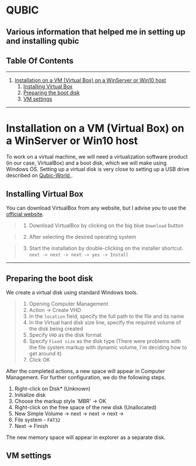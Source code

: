 # QUBIC
## Various information that helped me in setting up and installing qubic

## Table Of Contents
---
 1. [Installation on a VM (Virtual Box) on a WinServer or Win10 host](#install_on_vm)
    1. [Installing Virtual Box](#Installing_Virtual-Box)
    2. [Preparing the boot disk](#Preparing_the_boot_disk)
    3. [VM settings](#VM_settings)


---
<a name="install_on_vm"></a>
# Installation on a VM (Virtual Box) on a WinServer or Win10 host
To work on a virtual machine, we will need a virtualization software product (in our case, VirtualBox) and a boot disk, which we will make using Windows OS.
Setting up a virtual disk is very close to setting up a USB drive described on [Qubic-World
](https://github.com/Qubic-World/qubic-howto#preparing-usb).

<a name="Installing_Virtual-Box"></a>
## Installing Virtual Box
You can download VirtualBox from any website, but I advise you to use the [official website](https://www.virtualbox.org/).

>1. Download VirtualBox by clicking on the big blue `Download` button

>2. After selecting the desired operating system

>3. Start the installation by double-clicking on the installer shortcut.
`next -> next -> next -> yes -> Install`

---

<a name="#Preparing_the_boot_disk"></a>
## Preparing the boot disk
We create a virtual disk using standard Windows tools.

>1. Opening Computer Management
>2. Action -> Create VHD
>3. In the `location` field, specify the full path to the file and its name
>4. In the Virtual hard disk size line, specify the required volume of the disk being created
>5. Specify `VHD` as the disk format
>6. Specify `Fixed size` as the disk type (There were problems with the file system markup with dynamic volume, I'm deciding how to get around it)
>7. Click OK

After the completed actions, a new space will appear in Computer Management. For further configuration, we do the following steps.
1. Right-click on Disk* (Unknown)
2. Initialize disk
3. Choose the markup style `MBR' -> OK
4. Right-click on the free space of the new disk (Unallocated)
5. New Simple Volume -> next -> next -> next ->
6. File system - `FAT32`
7. Next -> Finish

The new memory space will appear in explorer as a separate disk.


<a name="VM_settings"></a>
## VM settings
